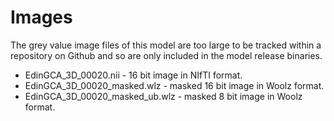 # Images

The grey value image files of this model are too large to be tracked within
a repository on Github and so are only included in the model release binaries.

* EdinGCA_3D_00020.nii - 16 bit image in NIfTI format.  
* EdinGCA_3D_00020_masked.wlz - masked 16 bit image in Woolz format.  
* EdinGCA_3D_00020_masked_ub.wlz - masked 8 bit image in Woolz format.

